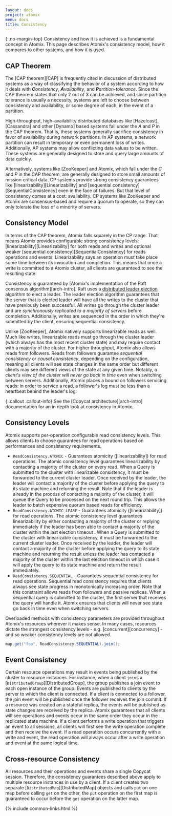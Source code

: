 ```yaml
---
layout: docs
project: atomix
menu: docs
title: Consistency
---
```


{:.no-margin-top}
Consistency and how it is achieved is a fundamental concept in Atomix. This page describes Atomix's consistency model, how it compares to other systems, and how it is used.

## CAP Theorem

The [CAP theorem][CAP] is frequently cited in discussion of distributed systems as a way of classifying the behavior of a system according to how it deals with ***C**onsistency*, ***A**vailability*, and ***P**artition-tolerance*. Since the CAP theorem states that only 2 out of 3 can be achieved, and since partition tolerance is usually a necessity, systems are left to choose between consistency and availability, or some degree of each, in the event of a partition.

High-throughput, high-availability distributed databases like [Hazelcast], [Cassandra] and other [Dynamo] based systems fall under the *A* and *P* in the CAP theorem. That is, these systems generally sacrifice consistency in favor of availability during network partitions. In AP systems, a network partition can result in temporary or even permanent loss of writes. Additionally, AP systems may allow conflicting data values to be written. These systems are generally designed to store and query large amounts of data quickly.

Alternatively, systems like [ZooKeeper] and Atomix, which fall under the *C* and *P* in the CAP theorem, are generally designed to store small amounts of mission critical data. CP systems provide strong consistency guarantees like [linearizability][Linearizability] and [sequential consistency][SequentialConsistency] even in the face of failures. But that level of consistency comes at a cost: availability. CP systems like ZooKeeper and Atomix are consensus-based and require a quorum to operate, so they can only tolerate the loss of a minority of servers.

## Consistency Model

In terms of the CAP theorem, Atomix falls squarely in the CP range. That means Atomix provides configurable strong consistency levels: [linearizability][Linearizability] for both reads and writes and optional weaker [sequential consistency][SequentialConsistency] for reads operations and events. Linearizability says an operation must take place some time between its invocation and completion. This means that once a write is committed to a Atomix cluster, all clients are guaranteed to see the resulting state.

Consistency is guaranteed by [Atomix's implementation of the Raft consensus algorithm][arch-intro]. Raft uses a [distributed leader election](https://en.wikipedia.org/wiki/Leader_election) algorithm to elect a leader. The leader election algorithm guarantees that the server that is elected leader will have all the writes to the cluster that have previously been successful. All writes go through the cluster leader and are *synchronously replicated to a majority of servers* before completion. Additionally, writes are sequenced in the order in which they're submitted by the client, ensuring sequential consistency.

Unlike [ZooKeeper], Atomix natively supports linearizable reads as well. Much like writes, linearizable reads must go through the cluster leader (which always has the most recent cluster state) and may require contact with a majority of the cluster. For higher throughput, Atomix also allows reads from followers. Reads from followers guarantee *sequential consistency* or *causal consistency*, depending on the configuration, meaning all clients will see state changes in the same order but different clients may see different views of the state at any given time. Notably, *a client's view of the cluster will never go back in time* even when switching between servers. Additionally, Atomix places a bound on followers servicing reads: in order to service a read, a follower's log must be less than a heartbeat behind the leader's log.

{:.callout .callout-info}
See the [Copycat architecture][arch-intro] documentation for an in depth look at consistency in Atomix.

## Consistency Levels

Atomix supports per-operation configurable read consistency levels. This allows clients to choose guarantees for read operations based on performances and consistency requirements.

* `ReadConsistency.ATOMIC` - Guarantees atomicity ([linearizability]) for read operations. The atomic consistency level guarantees linearizability by contacting a majority of the cluster on every read. When a Query is submitted to the cluster with linearizable consistency, it must be forwarded to the current cluster leader. Once received by the leader, the leader will contact a majority of the cluster before applying the query to its state machine and returning the result. Note that if the leader is already in the process of contacting a majority of the cluster, it will queue the Query to be processed on the next round trip. This allows the leader to batch expensive quorum based reads for efficiency.
* `ReadConsistency.ATOMIC_LEASE` - Guarantees atomicity ([linearizability]) for read operations. The atomic consistency level guarantees linearizability by either contacting a majority of the cluster or replying immediately if the leader has been able to contact a majority of the cluster within the last election timeout . When a Query is submitted to the cluster with linearizable consistency, it must be forwarded to the current cluster leader. Once received by the leader, the leader will contact a majority of the cluster before applying the query to its state machine and returning the result unless the leader has contacted a majority of the cluster within the last election timeout in which case it will apply the query to its state machine and return the result immediately.
* `ReadConsistency.SEQUENTIAL` - Guarantees sequential consistency for read operations. Sequential read consistency requires that clients always see state progress in monotonically increasing order. Note that this constraint allows reads from followers and passive replicas. When a sequential query is submitted to the cluster, the first server that receives the query will handle it. Atomix ensures that clients will never see state go back in time even when switching servers.

Overloaded methods with consistency parameters are provided throughout Atomix's resources wherever it makes sense. In many cases, resources dictate the strongest consistency levels - e.g. [concurrent][concurrency] - and so weaker consistency levels are not allowed.

```java
map.get("foo", ReadConsistency.SEQUENTIAL).join();
```

## Event Consistency

Certain resource operations may result in events being published by the cluster to resource instances. For instance, when a client `join`s a [`DistributedGroup`][DistributedGroup], the group publishes a join event to each open instance of the group. Events are published to clients by the server to which the client is connected. If a client is connected to a follower, the join event will be published once the follower receives the join commit. If a resource was created on a stateful replica, the events will be published as state changes are received by the replica. Atomix guarantees that all clients will see operations and events occur in the same order they occur in the replicated state machine. If a client performs a write operation that triggers an event to all sessions, all clients will first see the write operation complete and then receive the event. If a read operation occurs concurrently with a write and event, the read operation will always occur after a write operation and event at the same logical time.

## Cross-resource Consistency

All resources and their operations and events share a single Copycat session. Therefore, the consistency guarantees described above apply to multiple resource instances in use by a client. If a client creates two separate [`DistributedMap`][DistributedMap] objects and calls `put` on one map before calling `get` on the other, the `put` operation on the first map is guaranteed to occur before the `get` operation on the latter map.

{% include common-links.html %}
